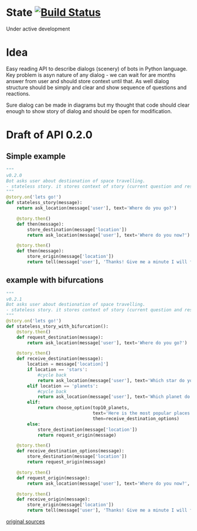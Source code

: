 # State [![Build Status](https://travis-ci.org/hyzhak/bot-story.svg?branch=develop)](https://travis-ci.org/hyzhak/bot-story)

Under active development

# Idea

Easy reading API to describe dialogs (scenery) of bots in Python language.
Key problem is asyn nature of any dialog - 
we can wait for are months answer from user and should store context 
until that. As well dialog structure should be simply and clear 
and show sequence of questions and reactions. 
 
Sure dialog can be made in diagrams but my thought that code should 
clear enough to show story of dialog and should be open for modification. 

# Draft of API 0.2.0

## Simple example

```python
"""
v0.2.0
Bot asks user about destionation of space travelling.
- stateless story. it stores context of story (current question and results) somewhere (maybe DB)
"""
@story.on('lets go!')
def stateless_story(message):
    return ask_location(message['user'], text='Where do you go?')

    @story.then()
    def then(message):
        store_destination(message['location'])
        return ask_location(message['user'], text='Where do you now?')

    @story.then()
    def then(message):
        store_origin(message['location'])
        return tell(message['user'], 'Thanks! Give me a minute I will find you right spaceship!')
```

## example with bifurcations

```python
"""
v0.2.1
Bot asks user about destionation of space travelling.
- stateless story. it stores context of story (current question and results) somewhere (maybe DB)
"""
@story.on('lets go!')
def stateless_story_with_bifurcation():
    @story.then()
    def request_destination(message):
        return ask_location(message['user'], text='Where do you go?')

    @story.then()
    def receive_destination(message):
        location = message['location]']
        if location == 'stars':
            #cycle back
            return ask_location(message['user'], text='Which star do you prefer?', then=receive_destination)
        elif location == 'planets':
            #cycle back
            return ask_location(message['user'], text='Which planet do you prefer?', then=receive_destination)
        elif:
            return choose_option(top10_planets, 
                                 text='Here is the most popular places. Maybe you would like to choose one?',
                                 then=receive_destination_options)
        else:
            store_destination(message['location'])
            return request_origin(message)

    @story.then()
    def receive_destination_options(message):
        store_destination(message['location'])
        return request_origin(message)

    @story.then()
    def request_origin(message):
        return ask_location(message['user'], text='Where do you now?', topic='get-origin')

    @story.then()
    def receive_origin(message):
        store_origin(message['location'])
        return tell(message['user'], 'Thanks! Give me a minute I will find you right spaceship!')
```

[original sources](https://gist.github.com/hyzhak/b9adcc938abe9bfb4335cf31ef0abbee)
